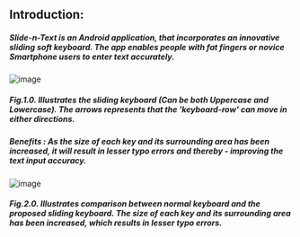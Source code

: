 ## Introduction:

##### Slide-n-Text is an Android application, that incorporates an innovative sliding soft keyboard. The app enables people with fat fingers or novice Smartphone users to enter text accurately.
![image](https://user-images.githubusercontent.com/689226/50298210-9d32a380-04a4-11e9-8e8a-02a8042adb64.png)
##### Fig.1.0. Illustrates the sliding keyboard (Can be both Uppercase and Lowercase). The arrows represents that the 'keyboard-row' can move in either directions.


##### Benefits : As the size of each key and its surrounding area has been increased, it will result in lesser typo errors and thereby - improving the text input accuracy.
![image](https://user-images.githubusercontent.com/689226/50298338-e7b42000-04a4-11e9-917f-42a950130739.png)
##### Fig.2.0. Illustrates comparison between normal keyboard and the proposed sliding keyboard. The size of each key and its surrounding area has been increased, which results in lesser typo errors.
